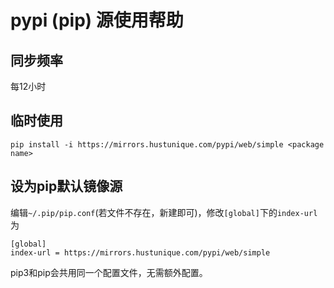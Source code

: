 # pypi \(pip\) 源使用帮助

## 同步频率

每12小时

## 临时使用

```
pip install -i https://mirrors.hustunique.com/pypi/web/simple <package name>
```

## 设为pip默认镜像源

编辑`~/.pip/pip.conf`\(若文件不存在，新建即可\)，修改`[global]`下的`index-url`为

```
[global]
index-url = https://mirrors.hustunique.com/pypi/web/simple
```

pip3和pip会共用同一个配置文件，无需额外配置。

